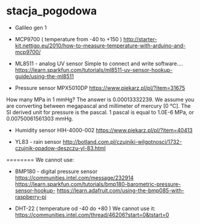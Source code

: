 # stacja_pogodowa

* Galileo gen 1



* MCP9700 ( temperature from -40 to +150 )
http://starter-kit.nettigo.eu/2010/how-to-measure-temperature-with-arduino-and-mcp9700/

* ML8511 - analog UV sensor
Simple to connect and write software....
https://learn.sparkfun.com/tutorials/ml8511-uv-sensor-hookup-guide/using-the-ml8511

* Pressure sensor MPX5010DP
https://www.piekarz.pl/pl/?item=31675

How many MPa in 1 mmHg? The answer is 0.00013332239.
We assume you are converting between megapascal and millimeter of mercury [0 °C].
The SI derived unit for pressure is the pascal.
1 pascal is equal to 1.0E-6 MPa, or 0.00750061561303 mmHg.




* Humidity sensor HIH-4000-002
https://www.piekarz.pl/pl/?item=40413

* YL83 - rain sensor
http://botland.com.pl/czujniki-wilgotnosci/1732-czujnik-opadow-deszczu-yl-83.html


======== We cannot use: 
* BMP180 - digital pressure sensor
https://communities.intel.com/message/232914
https://learn.sparkfun.com/tutorials/bmp180-barometric-pressure-sensor-hookup-
https://learn.adafruit.com/using-the-bmp085-with-raspberry-pi

* DHT-22 ( temperature od -40 do +80 )
We cannot use it: https://communities.intel.com/thread/46206?start=0&tstart=0